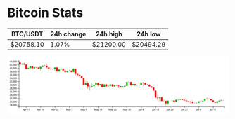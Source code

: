 # Bitcoin Stats

BTC/USDT|24h change|24h high|24h low|
|---|---|---|---|
|$20758.10|1.07%|$21200.00|$20494.29|

<img src="./chart.svg">
